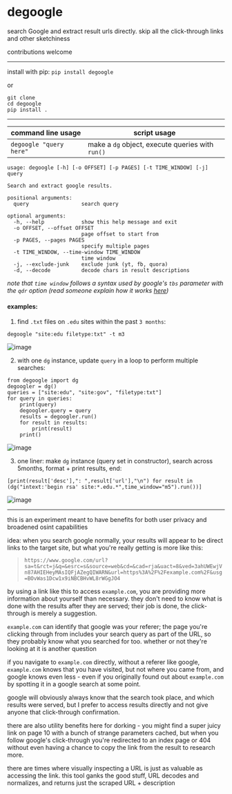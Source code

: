 # degoogle
search Google and extract result urls directly. skip all the click-through links and other sketchiness

contributions welcome

---
install with pip:
`pip install degoogle`

or
```
git clone
cd degoogle
pip install .
```

---
| command line usage | script usage |
|-|-|
| `degoogle "query here"` | make a `dg` object, execute queries with `run()`|

```
usage: degoogle [-h] [-o OFFSET] [-p PAGES] [-t TIME_WINDOW] [-j] query

Search and extract google results.

positional arguments:
  query                 search query

optional arguments:
  -h, --help            show this help message and exit
  -o OFFSET, --offset OFFSET
                        page offset to start from
  -p PAGES, --pages PAGES
                        specify multiple pages
  -t TIME_WINDOW, --time-window TIME_WINDOW
                        time window
  -j, --exclude-junk    exclude junk (yt, fb, quora)
  -d, --decode          decode chars in result descriptions
```

*note that `time window` follows a syntax used by google's `tbs` parameter with the `qdr` option (read someone explain how it works [here](https://support.google.com/websearch/thread/7860817?hl=en&msgid=7865083))*

#### examples:
1. find `.txt` files on `.edu` sites within the past `3 months`:

`degoogle "site:edu filetype:txt" -t m3`

![image](https://user-images.githubusercontent.com/47490856/86186391-f69e7880-bb06-11ea-8006-b21a54819beb.png)

2. with one `dg` instance, update `query` in a loop to perform multiple searches:

```
from degoogle import dg
degoogler = dg()
queries = ["site:edu", "site:gov", "filetype:txt"]
for query in queries:
	print(query)
	degoogler.query = query
	results = degoogler.run()
	for result in results:
		print(result)
	print()
```

![image](https://user-images.githubusercontent.com/47490856/86186801-ffdc1500-bb07-11ea-8c64-b539ed4a0579.png)

3. one liner: make `dg` instance (query set in constructor), search across 5months, format + print results, end:

`[print(result['desc'],": ",result['url'],"\n") for result in (dg("intext:'begin rsa' site:*.edu.*",time_window="m5").run())]`

![image](https://user-images.githubusercontent.com/47490856/86186862-30bc4a00-bb08-11ea-9a40-d8b3f96fe387.png)

---


this is an experiment meant to have benefits for both user privacy and broadened osint capabilities

idea: when you search google normally, your results will appear to be direct links to the target site, but what you're really getting is more like this:

> `https://www.google.com/url?sa=t&rct=j&q=&esrc=s&source=web&cd=&cad=rja&uact=8&ved=3ahUWEwjVn87AHIEHeyMAsIQFjAZegQIWARN&url=https%3A%2F%2Fexample.com%2F&usg=BOvWas1Dcw1x9iNBCBHvWL8rWGgJO4`

by using a link like this to access `example.com`, you are providing more information about yourself than necessary. they don't need to know what is done with the results after they are served; their job is done, the click-through is merely a suggestion.

`example.com` can identify that google was your referer; the page you're clicking through from includes your search query as part of the URL, so they probably know what you searched for too. whether or not they're looking at it is another question

if you navigate to `example.com` directly, without a referer like google, `example.com` knows that you have visited, but not where you came from, and google knows even less - even if you originally found out about `example.com` by spotting it in a google search at some point.

google will obviously always know that the search took place, and which results were served, but I prefer to access results directly and not give anyone that click-through confirmation.

there are also utility benefits here for dorking - you might find a super juicy link on page 10 with a bunch of strange parameters cached, but when you follow google's click-through you're redirected to an index page or 404 without even having a chance to copy the link from the result to research more.

there are times where visually inspecting a URL is just as valuable as accessing the link. this tool ganks the good stuff, URL decodes and normalizes, and returns just the scraped URL + description
